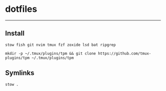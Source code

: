# dotfiles

---

## Install

`stow fish git nvim tmux fzf zoxide lsd bat ripgrep`

`mkdir -p ~/.tmux/plugins/tpm && git clone https://github.com/tmux-plugins/tpm ~/.tmux/plugins/tpm`

## Symlinks

`stow .`
